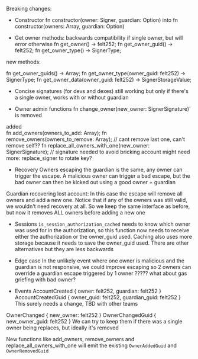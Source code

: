 Breaking changes:

- Constructor
  fn constructor(owner: Signer, guardian: Option<Signer>)
  into
  fn constructor(owners: Array<Signer>, guardian: Option<Signer>)

- Get owner methods:
  backwards compatibility if single owner, but will error otherwise
  fn get_owner() -> felt252;
  fn get_owner_guid() -> felt252;
  fn get_owner_type() -> SignerType;

new methods:

fn get_owner_guids() -> Array<felt252>;
fn get_owner_type(owner_guid: felt252) -> SignerType;
fn get_owner_data(owner_guid: felt252) -> SignerStorageValue;

- Concise signatures (for devs and dexes)
  still working but only if there's a single owner, works with or without guardian

- Owner admin functions
  fn change_owner(new_owner: SignerSignature)` is removed

added  
fn add_owners(owners_to_add: Array<Signer>);
fn remove_owners(owners_to_remove: Array<Signer>); // cant remove last one, can't remove self??
fn replace_all_owners_with_one(new_owner: SignerSignature); // signature needed to avoid bricking account
might need more: replace_signer to rotate key?

- Recovery
  Owners escaping the guardian is the same, any owner can trigger the escape. A malicious owner can trigger a bad escape, but the bad owner can then be kicked out using a good owner + guardian

Guardian recovering lost account: In this case the escape will remove all owners and add a new one. Notice that if any of the owners was still valid, we wouldn't need recovery at all. So we keep the same interface as before, but now it removes ALL owners before adding a new one

- Sessions
  `is_session_authorization_cached` needs to know which owner was used for in the authorization, so this function now needs to receive either the authorization or the owner_guid used. Caching also uses more storage because it needs to save the owner_guid used. There are other alternatives but they are less backwards

- Edge case
  In the unlikely event where one owner is malicious and the guardian is not responsive, we could improve escaping so
  2 owners can override a guardian escape triggered by 1 owner
  ????? what about gas griefing with bad owner?

- Events
  AccountCreated { owner: felt252, guardian: felt252 }
  AccountCreatedGuid { owner_guid: felt252, guardian_guid: felt252 }
  This surely needs a change, TBD with other teams

OwnerChanged { new_owner: felt252 }
OwnerChangedGuid { new_owner_guid: felt252 }
We can try to keep them if there was a single owner being replaces, but ideally it's removed

New functions like add_owners, remove_owners and replace_all_owners_with_one will emit the existing `OwnerAddedGuid` and `OwnerRemovedGuid`
